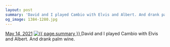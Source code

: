 ```yaml
---
layout: post
summary: 'David and I played Cambio with Elvis and Albert. And drank palm wine.'
og_image: 1384-1280.jpg
---
```


<p>
  <time>
    <a href="/1384">May 14, 2021</a>
  </time>
  <a href="/1384">
    <img src="{{ site.assets_url }}/1384-640.jpg" srcset="{{ site.assets_url }}/1384-320.jpg 320w, {{ site.assets_url }}/1384-640.jpg 640w, {{ site.assets_url }}/1384-960.jpg 960w, {{ site.assets_url }}/1384-1280.jpg 1280w" sizes="(min-width: 700px) 50vw, calc(100vw - 2rem)" alt="{{ page.summary }}" />
  </a>
  <span>David and I played Cambio with Elvis and Albert. And drank palm wine.</span>
</p>
